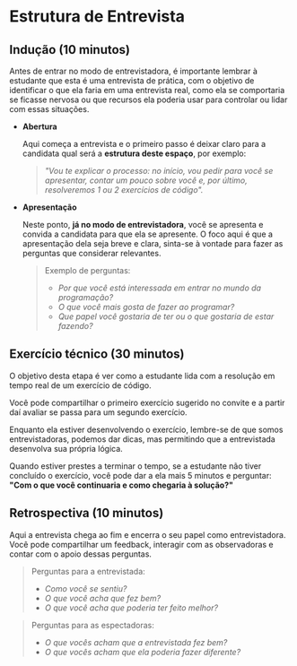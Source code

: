# Estrutura de Entrevista

## **Indução (10 minutos)**

Antes de entrar no modo de entrevistadora, é importante lembrar à estudante que esta é uma entrevista de prática, com o objetivo de identificar o que ela faria em uma entrevista real, como ela se comportaria se ficasse nervosa ou que recursos ela poderia usar para controlar ou lidar com essas situações.

- **Abertura**

  Aqui começa a entrevista e o primeiro passo é deixar claro para a candidata qual será a **estrutura deste espaço**, por exemplo:

  > _"Vou te explicar o processo: no início, vou pedir para você se apresentar, contar um pouco sobre você e, por último, resolveremos 1 ou 2 exercícios de código"._

- **Apresentação**

  Neste ponto, **já no modo de entrevistadora**, você se apresenta e convida a candidata para que ela se apresente. O foco aqui é que a apresentação dela seja breve e clara, sinta-se à vontade para fazer as perguntas que considerar relevantes.

  > Exemplo de perguntas:
  >
  > - _Por que você está interessada em entrar no mundo da programação?_
  > - _O que você mais gosta de fazer ao programar?_
  > - _Que papel você gostaria de ter ou o que gostaria de estar fazendo?_

## Exercício técnico (30 minutos)

O objetivo desta etapa é ver como a estudante lida com a resolução em tempo real de um exercício de código.

Você pode compartilhar o primeiro exercício sugerido no convite e a partir daí avaliar se passa para um segundo exercício.

Enquanto ela estiver desenvolvendo o exercício, lembre-se de que somos entrevistadoras, podemos dar dicas, mas permitindo que a entrevistada desenvolva sua própria lógica.

Quando estiver prestes a terminar o tempo, se a estudante não tiver concluído o exercício, você pode dar a ela mais 5 minutos e perguntar: **"Com o que você continuaria e como chegaria à solução?"**

## Retrospectiva (10 minutos)

Aqui a entrevista chega ao fim e encerra o seu papel como entrevistadora. Você pode compartilhar um feedback, interagir com as observadoras e contar com o apoio dessas perguntas.

> Perguntas para a entrevistada:
>
> - _Como você se sentiu?_
> - _O que você acha que fez bem?_
> - _O que você acha que poderia ter feito melhor?_

> Perguntas para as espectadoras:
>
> - _O que vocês acham que a entrevistada fez bem?_
> - _O que vocês acham que ela poderia fazer diferente?_

